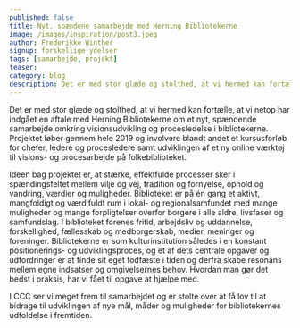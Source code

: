 ```yaml
---
published: false
title: Nyt, spændene samarbejde med Herning Bibliotekerne
image: /images/inspiration/post3.jpeg
author: Frederikke Winther
signup: forskellige ydelser
tags: [samarbejde, projekt]
teaser:
category: blog
description: Det er med stor glæde og stolthed, at vi hermed kan fortælle, at vi netop har indgået en aftale med Herning Bibliotekerne om et nyt, spændende samarbejde omkring visionsudvikling og procesledelse i bibliotekerne.
---
```


Det er med stor glæde og stolthed, at vi hermed kan fortælle, at vi netop har indgået en aftale med Herning Bibliotekerne om et nyt, spændende samarbejde omkring visionsudvikling og procesledelse i bibliotekerne. Projektet løber gennem hele 2019 og involvere blandt andet et kursusforløb for chefer, ledere og procesledere samt udviklingen af et ny online værktøj til visions- og procesarbejde på folkebiblioteket.

Ideen bag projektet er, at stærke, effektfulde processer sker i spændingsfeltet mellem vilje og vej, tradition og fornyelse, ophold og vandring, værdier og muligheder. Biblioteket er på én gang et aktivt, mangfoldigt og værdifuldt rum i lokal- og regionalsamfundet med mange muligheder og mange forpligtelser overfor borgere i alle aldre, livsfaser og samfundslag. I biblioteket forenes fritid, arbejdsliv og uddannelse, forskellighed, fællesskab og medborgerskab, medier, meninger og foreninger. Bibliotekerne er som kulturinstitution således i en konstant positionerings- og udviklingsproces, og et af dets centrale opgaver og udfordringer er at finde sit eget fodfæste i tiden og derfra skabe resonans mellem egne indsatser og omgivelsernes behov. Hvordan man gør det bedst i praksis, har vi fået til opgave at hjælpe med.

I CCC ser vi meget frem til samarbejdet og er stolte over at få lov til at bidrage til udviklingen af nye mål, måder og muligheder for bibliotekernes udfoldelse i fremtiden.